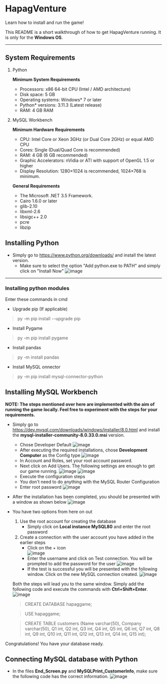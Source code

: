 # HapagVenture
Learn how to install and run the game! 

This README is a short walkthrough of how to get HapagVenture running. It is only for the **Windows OS**.

<hr/>

## System Requirements
1. Python
    
    <strong>Minimum System Requirements</strong>

    - Processors: x86 64-bit CPU (Intel / AMD architecture)
    - Disk space: 5 GB
    - Operating systems: Windows* 7 or later
    - Python* versions: 3.11.3 (Latest release)
    - RAM: 4 GB RAM


2. MySQL Workbench

    <strong>Minimum Hardware Requirements</strong>
    
    - CPU: Intel Core or Xeon 3GHz (or Dual Core 2GHz) or equal AMD CPU
    - Cores: Single (Dual/Quad Core is recommended)
    - RAM: 4 GB (6 GB recommended)
    - Graphic Accelerators: nVidia or ATI with support of OpenGL 1.5 or higher
    - Display Resolution: 1280×1024 is recommended, 1024×768 is minimum.
    
    <strong>General Requirements</strong>
    
    - The Microsoft .NET 3.5 Framework.
    - Cairo 1.6.0 or later
    - glib-2.10
    - libxml-2.6
    - libsigc++ 2.0
    - pcre
    - libzip 
  
## Installing Python
 - Simply go to https://www.python.org/downloads/ and install the latest version.
    - Make sure to select the option "Add python.exe to PATH" and simply click on "Install Now"
    ![image](https://github.com/Y0SH1J/HapagVenture/assets/122041317/8c7fa330-6b5c-494c-81a6-b2754cd0a406)
    
 <hr/>
 
 ### Installing python modules
 Enter these commands in cmd
  - Upgrade pip (If applicable)
   > py -m pip install --upgrade pip
  - Install Pygame
   > py -m pip install pygame
  - Install pandas
  > py -m install pandas
  - Install MySQL onnector
   > py -m pip install mysql-connector-python
 
 ## Installing MySQL Workbench
 **NOTE: The steps mentioned over here are implemented with the aim of running the game locally. Feel free to experiment with the steps for your requirements.**
 - Simply go to https://dev.mysql.com/downloads/windows/installer/8.0.html and install the **mysql-installer-community-8.0.33.0.msi** version.
    - Chose Developer Default
    ![image](https://github.com/Y0SH1J/HapagVenture/assets/122041317/389bc333-a8f6-4de5-a7cd-02c47c589180)
    - After executing the required installations, chose **Development Computer** as the Config type
    ![image](https://github.com/Y0SH1J/HapagVenture/assets/122041317/7131d118-7ccc-4805-b8d9-8b68a603852b)
    - In Account and Roles, set your root account password.
    - Next click on Add Users. The following settings are enough to get our game running.
    ![image](https://github.com/Y0SH1J/HapagVenture/assets/122041317/f55e7f4c-eeb6-4359-8c33-58f056ac2cdd)
    ![image](https://github.com/Y0SH1J/HapagVenture/assets/122041317/b2af331a-0ca6-4975-9e60-7acea3e39d45)
    - Execute the configuration steps
    - You don't need to do anything with the MySQL Router Configuration
    - Enter root password
    ![image](https://github.com/Y0SH1J/HapagVenture/assets/122041317/08cd01d3-5a91-4478-9c19-cc524816c99d)
    
 - After the installation has been completed, you should be presented with a window as shown below
 ![image](https://github.com/Y0SH1J/HapagVenture/assets/122041317/86f1608b-f584-4750-b262-b0e3d4290140)
 - You have two options from here on out
    1. Use the root account for creating the database
        - Simply click on **Local instance MySQL80** and enter the root password
    2. Create a connection with the user account you have added in the earlier steps
        - Click on the + icon <br/>
        ![image](https://github.com/Y0SH1J/HapagVenture/assets/122041317/d72fca1b-5219-4f09-855c-53e7474e190c)
        - Enter the username and click on Test connection. You will be prompted to add the password for the user
        ![image](https://github.com/Y0SH1J/HapagVenture/assets/122041317/df66c063-4f19-4b2b-8a63-6e36dfe55a72)
        - If the test is successful you will be presented with the following window. Click on the new MySQL connection created.
        ![image](https://github.com/Y0SH1J/HapagVenture/assets/122041317/546d12fd-ca25-4b36-a436-921f17eacad6)
        
    Both the steps will lead you to the same window. Simply add the following code and execute the commands with **Ctrl+Shift+Enter**.
    ![image](https://github.com/Y0SH1J/HapagVenture/assets/122041317/9fc26170-da37-42fb-af6c-ac15b7945a90)
    > CREATE DATABASE hapaggame;
    
    > USE hapaggame;
    
    > CREATE TABLE customers (Name varchar(50), Company varchar(50), Q1 int, Q2 int, Q3 int, Q4 int, Q5 int, Q6 int, Q7 int, Q8 int, Q9 int, Q10 int, Q11 int, Q12 int, Q13 int, Q14 int, Q15 int);

 Congratulations! You have your database ready.
 
 ## Connecting MySQL database with Python
 - In the files **End_Screen.py** and **MySQLPrint_CustomerInfo**, make sure the following code has the correct information.
 ![image](https://github.com/Y0SH1J/HapagVenture/assets/122041317/20c96358-375d-4c13-8814-eff7a8e3b7cd)




